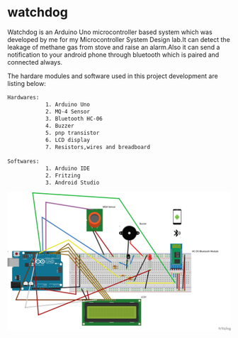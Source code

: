 # watchdog

Watchdog is an Arduino Uno microcontroller based system which was developed by me for my Microcontroller System Design lab.It can detect the 
leakage of methane gas from stove and raise an alarm.Also it can send a notification to your android phone through bluetooth which is paired and connected always.

The hardare modules and software used in this project development are listing below:

    Hardwares:
                1. Arduino Uno
                2. MQ-4 Sensor
                3. Bluetooth HC-06
                4. Buzzer
                5. pnp transistor
                6. LCD display
                7. Resistors,wires and breadboard
    
    Softwares:
                1. Arduino IDE
                2. Fritzing
                3. Android Studio 


![Screenshot](watchdog.jpg)
